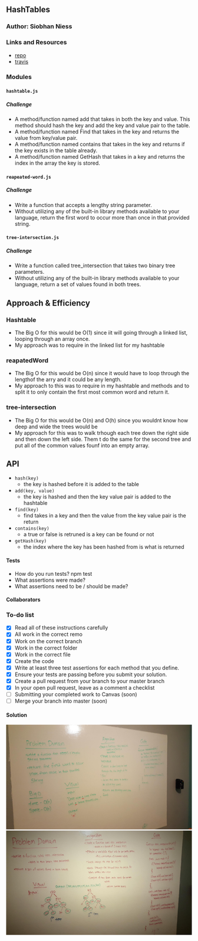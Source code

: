 ## HashTables

### Author: Siobhan Niess

### Links and Resources
* [repo](https://github.com/niesssiobhan/data-structures-and-algorithms/tree/master/code-challenges/hashTable)
* [travis](https://www.travis-ci.com/niesssiobhan/data-structures-and-algorithms)

### Modules
#### `hashtable.js`
##### Challenge
* A method/function named add that takes in both the key and value. This method should hash the key and add the key and value pair to the table.
* A method/function named Find that takes in the key and returns the value from key/value pair.
* A method/function named contains that takes in the key and returns if the key exists in the table already.
* A method/function named GetHash that takes in a key and returns the index in the array the key is stored.
#### `reapeated-word.js`
##### Challenge 
* Write a function that accepts a lengthy string parameter.
* Without utilizing any of the built-in library methods available to your language, return the first word to occur more than once in that provided string.
#### `tree-intersection.js`
##### Challenge
* Write a function called tree_intersection that takes two binary tree parameters.
* Without utilizing any of the built-in library methods available to your language, return a set of values found in both trees.

## Approach & Efficiency
### Hashtable
* The Big O for this would be O(1) since iit will going through a linked list, looping through an array once.
* My approach was to require in the linked list for my hashtable

### reapatedWord
* The Big O for this would be O(n) since it would have to loop through the lengthof the arry and it could be any length.
* My approach to this was to require in my hashtable and methods and to split it to only contain the first most common word and return it. 

### tree-intersection
* The Big O for this would be O(n) and O(h) since you wouldnt know how deep and wide the trees would be
* My approach for this was to walk trhough each tree down the right side and then down the left side. Them t do the same for the second tree and put all of the common values founf into an empty array. 

## API
* `hash(key)` 
  * the key is hashed before it is added to the table
* `add(key, value)` 
  * the key is hashed and then the key value pair is added to the hashtable
* `find(key)`
  *  find takes in a key and then the value from the key value pair is the return 
* `contains(key)`
  * a true or false is retruned is a key can be found or not
* `getHash(key)`
  * the index where the key has been hashed from is what is returned 

#### Tests
* How do you run tests?
npm test
* What assertions were made?
* What assertions need to be / should be made?

#### Collaborators


### To-do list
- [x] Read all of these instructions carefully
- [x] All work in the correct remo
- [x] Work on the correct branch
- [x] Work in the correct folder
- [x] Work in the correct file
- [x] Create the code
- [x] Write at least three test assertions for each method that you define.
- [x] Ensure your tests are passing before you submit your solution.
- [x] Create a pull request from your branch to your master branch
- [x] In your open pull request, leave as a comment a checklist
- [ ] Submitting your completed work to Canvas (soon)
- [ ] Merge your branch into master (soon)

#### Solution
![Whiteboard Image for additional methods for hashtables](./assets/repeatedWord.jpg)
![Whiteboard Image for additional methods for hashtables](./assets/tree-intersection.jpg)